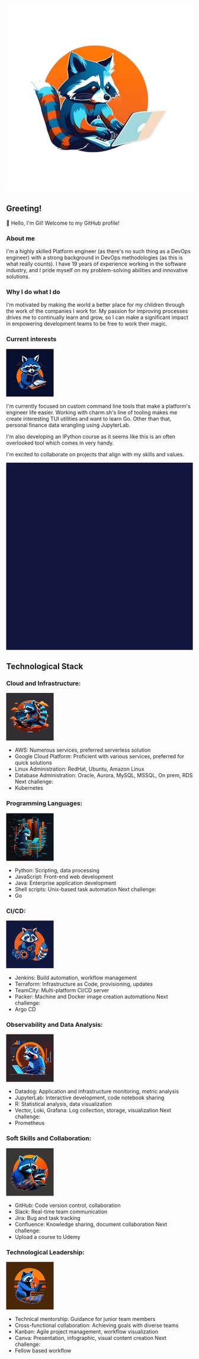 ![Centered Logo](img/logo.png)

## Greeting!
:raccoon: Hello, I'm Gil! Welcome to my GitHub profile!

### About me
I'm a highly skilled Platform engineer (as there's no such thing as a DevOps engineer) with a strong background in DevOps methodologies (as this is what really counts). I have 19 years of experience working in the software industry, and I pride myself on my problem-solving abilities and innovative solutions.

### Why I do what I do
I'm motivated by making the world a better place for my children through the work of the companies I work for. My passion for improving processes drives me to continually learn and grow, so I can make a significant impact in empowering development teams to be free to work their magic.

### Current interests
![Learning](img/learn.png)   

I'm currently focused on custom command line tools that make a platform's engineer life easier. Working with charm.sh's line of tooling makes me create interesting TUI utilities and want to learn Go. Other than that, personal finance data wrangling using JupyterLab.

I'm also developing an IPython course as it seems like this is an often overlooked tool which comes in very handy.

I'm excited to collaborate on projects that align with my skills and values.

![GIF displaying versatility](img/why-me.gif)

## Technological Stack

### Cloud and Infrastructure:
![Cloud and Infrastructure](img/cloud.png)
- AWS: Numerous services, preferred serverless solution
- Google Cloud Platform: Proficient with various services, preferred for quick solutions
- Linux Administration: RedHat, Ubuntu, Amazon Linux
- Database Administration: Oracle, Aurora, MySQL, MSSQL, On prem, RDS
Next challenge:
- Kubernetes

### Programming Languages:
![Programming Languages](img/coding.png)
- Python: Scripting, data processing
- JavaScript: Front-end web development
- Java: Enterprise application development
- Shell scripts: Unix-based task automation
Next challenge:
- Go

### CI/CD:
![CI/CD](img/cicd.png)
- Jenkins: Build automation, workflow management
- Terraform: Infrastructure as Code, provisioning, updates
- TeamCity: Multi-platform CI/CD server
- Packer: Machine and Docker image creation automationo
Next challenge:
- Argo CD

### Observability and Data Analysis:
![Observability and Data Analysis](img/data.png)
- Datadog: Application and infrastructure monitoring, metric analysis
- JupyterLab: Interactive development, code notebook sharing
- R: Statistical analysis, data visualization
- Vector, Loki, Grafana: Log collection, storage, visualization
Next challenge:
- Prometheus

### Soft Skills and Collaboration:
![Soft Skills and Collaboration](img/soft-skills.png)
- GitHub: Code version control, collaboration
- Slack: Real-time team communication
- Jira: Bug and task tracking
- Confluence: Knowledge sharing, document collaboration
Next challenge:
- Upload a course to Udemy


### Technological Leadership:
![Technological Leadership](img/tech-lead.png)
- Technical mentorship: Guidance for junior team members
- Cross-functional collaboration: Achieving goals with diverse teams
- Kanban: Agile project management, workflow visualization
- Canva: Presentation, infographic, visual content creation
Next challenge:
- Fellow based workflow

